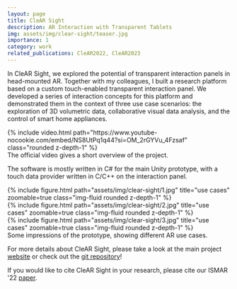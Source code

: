 ```yaml
---
layout: page
title: CleAR Sight
description: AR Interaction with Transparent Tablets
img: assets/img/clear-sight/teaser.jpg
importance: 1
category: work
related_publications: CleAR2022, CleAR2023
---
```


In CleAR Sight, we explored the potential of transparent interaction panels in head-mounted AR. Together with my colleagues, I built a research platform based on a custom touch-enabled transparent interaction panel. We developed a series of interaction concepts for this platform and demonstrated them in the context of three use case scenarios: the exploration of 3D volumetric data, collaborative visual data analysis, and the control of smart home appliances.

<div class="row">
    <div class="col-sm mt-12 mt-md-0">
        {% include video.html path="https://www.youtube-nocookie.com/embed/NS8UtPq1q44?si=OM_2rGYVu_4Fzsaf" class="rounded z-depth-1" %}
    </div>
</div>
<div class="caption">
    The official video gives a short overview of the project.
</div>

The software is mostly written in C# for the main Unity prototype, with a touch data provider written in C/C++ on the interaction panel.

<div class="row">
    <div class="col-sm mt-3 mt-md-0">
        {% include figure.html path="assets/img/clear-sight/1.jpg" title="use cases" zoomable=true class="img-fluid rounded z-depth-1" %}
    </div>
    <div class="col-sm mt-3 mt-md-0">
        {% include figure.html path="assets/img/clear-sight/2.jpg" title="use cases" zoomable=true class="img-fluid rounded z-depth-1" %}
    </div>
    <div class="col-sm mt-3 mt-md-0">
        {% include figure.html path="assets/img/clear-sight/3.jpg" title="use cases" zoomable=true class="img-fluid rounded z-depth-1" %}
    </div>
</div>
<div class="caption">
    Some impressions of the prototype, showing different AR use cases.
</div>

For more details about CleAR Sight, please take a look at the main project [website](https://imld.de/clear-sight) or check out the [git repository](https://github.com/imldresden/clear-sight/)!

If you would like to cite CleAR Sight in your research, please cite our ISMAR '22 [paper](https://doi.org/10.1109/ISMAR55827.2022.00034).